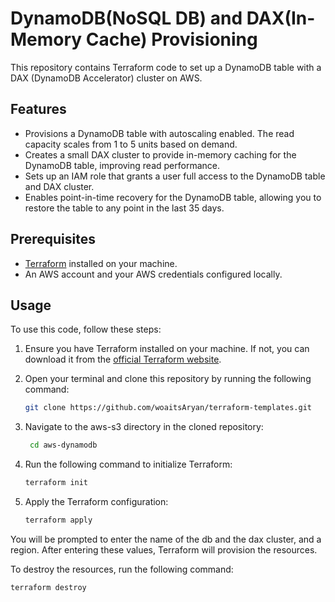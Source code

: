 # DynamoDB(NoSQL DB) and DAX(In-Memory Cache) Provisioning 

This repository contains Terraform code to set up a DynamoDB table with a DAX (DynamoDB Accelerator) cluster on AWS. 

## Features

- Provisions a DynamoDB table with autoscaling enabled. The read capacity scales from 1 to 5 units based on demand.
- Creates a small DAX cluster to provide in-memory caching for the DynamoDB table, improving read performance.
- Sets up an IAM role that grants a user full access to the DynamoDB table and DAX cluster.
- Enables point-in-time recovery for the DynamoDB table, allowing you to restore the table to any point in the last 35 days.

## Prerequisites

- [Terraform](https://www.terraform.io/downloads.html) installed on your machine.
- An AWS account and your AWS credentials configured locally.

## Usage

To use this code, follow these steps:

1. Ensure you have Terraform installed on your machine. If not, you can download it from the [official Terraform website](https://www.terraform.io/downloads.html).

2. Open your terminal and clone this repository by running the following command:

    ```bash
    git clone https://github.com/woaitsAryan/terraform-templates.git
    ```
3. Navigate to the aws-s3 directory in the cloned repository:
    
    ```bash
     cd aws-dynamodb
    ```
4. Run the following command to initialize Terraform:

    ```bash
    terraform init
    ```
5. Apply the Terraform configuration:

    ```bash
    terraform apply
    ```

You will be prompted to enter the name of the db and the dax cluster, and a region. After entering these values, Terraform will provision the resources.

To destroy the resources, run the following command:


    terraform destroy